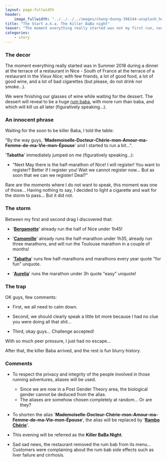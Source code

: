 ```yaml
---
layout: page-fullwidth
header:
    image_fullwidth: "../../../../images/chang-duong-398144-unsplash_header.jpg"
title: "The Start a.k.a. The Killer BaBa night"
teaser: "The moment everything really started was not my first run, nor my first 10k without stopping, nor even my first half-marathon without blood in my mouth..."
categories:
    - story
---
```


### The decor 


The moment everything really started was in Summer 2018 during a dinner at the terrace of a restaurant in 
Nice - South of France at the terrace of a restaurant in the *Vieux Nice*; with few friends, 
a lot of good food, a lot of good wine, and a lot of bad cigarettes (but please, do not drink nor smoke...). 

We were finishing our glasses of wine while waiting for the dessert. The dessert will reveal to be a huge 
[rum baba](https://en.wikipedia.org/wiki/Rum_baba), with more rum than baba, and which will kill us all later (figuratively speaking...).

### An innocent phrase

Waiting for the soon to be killer Baba, I told the table: 

"By the way guys, '**Mademoiselle-Docteur-Chérie-mon-Amour-ma-Femme-de-ma-Vie-mon-Épouse**' and I started to run a bit...".

'**Tabatha**' immediately jumped on me (figuratively speaking...):

- "Next May there is the half-marathon of Nice! I will register! You want to register? Better if I register you! Wait we cannot register now... But as soon that we can we register! Deal?"

Rare are the moments where I do not want to speak, this moment was one of those... Having nothing to say, I decided to light a cigarette and wait for the storm to pass... But it did not. 

### The storm

Between my first and second drag I discovered that:

* '**[Bergamotte](https://en.wikipedia.org/wiki/Bergamot_orange)**' already run the half of Nice under 1h45!

* '**[Camomille](https://en.wikipedia.org/wiki/Chamomile)**' already runs the half-marathon under 1h35, already run three marathons, and will run the Toulouse marathon in a couple of months!

* '**[Tabatha](https://en.wikipedia.org/wiki/Tabatha_Cash)**' runs few half-marathons and marathons every year quote "for fun" unquote.

* '**[Aurelia](https://en.wikipedia.org/wiki/Aurelia_Cotta)**' runs the marathon under 3h quote "easy" unquote!

### The trap 

OK guys, few comments:

* First, we all need to calm down.

* Second, we should clearly speak a little bit more because I had no clue you were doing all that shit...

* Third, okay guys... Challenge accepted! 

With so much peer pressure, I just had no escape...

After that, the killer Baba arrived, and the rest is fun blurry history.


### Comments

* To respect the privacy and integrity of the people involved in those running adventures, aliases will be used.
   * Since we are now in a Post Gender Theory area, the biological gender cannot be deduced from the alias.
	* The aliases are somehow chosen completely at random... Or are they?
  
* To shorten the alias '**Mademoiselle-Docteur-Chérie-mon-Amour-ma-Femme-de-ma-Vie-mon-Épouse**', the alias will be replaced by '**[Rambo Chérie](https://en.wikipedia.org/wiki/John_Rambo)**'. 

* This evening will be referred as the **Killer BaBa Night**.

* Sad sad news, the restaurant removed the rum bab from its menu... Customers were complaining about the rum bab side effects such as liver failure and cirrhosis. 
